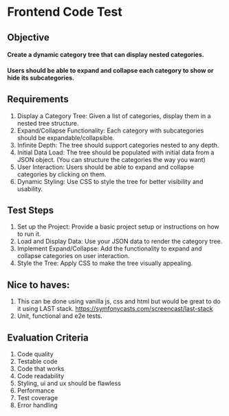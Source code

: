 # Frontend Code Test

## Objective
#### Create a dynamic category tree that can display nested categories.
#### Users should be able to expand and collapse each category to show or hide its subcategories.

## Requirements
1. Display a Category Tree: Given a list of categories, display them in a nested tree structure.
2. Expand/Collapse Functionality: Each category with subcategories should be expandable/collapsible.
3. Infinite Depth: The tree should support categories nested to any depth.
4. Initial Data Load: The tree should be populated with initial data from a JSON object. (You can structure the categories the way you want)
5. User Interaction: Users should be able to expand and collapse categories by clicking on them.
6. Dynamic Styling: Use CSS to style the tree for better visibility and usability.

## Test Steps
1. Set up the Project: Provide a basic project setup or instructions on how to run it.
2. Load and Display Data: Use your JSON data to render the category tree.
3. Implement Expand/Collapse: Add the functionality to expand and collapse categories on user interaction.
4. Style the Tree: Apply CSS to make the tree visually appealing.

## Nice to haves:
1. This can be done using vanilla js, css and html but would be great to do it using LAST stack. https://symfonycasts.com/screencast/last-stack
2. Unit, functional and e2e tests.

## Evaluation Criteria
1. Code quality
2. Testable code
3. Code that works
4. Code readability
5. Styling, ui and ux should be flawless
6. Performance
7. Test coverage
8. Error handling
